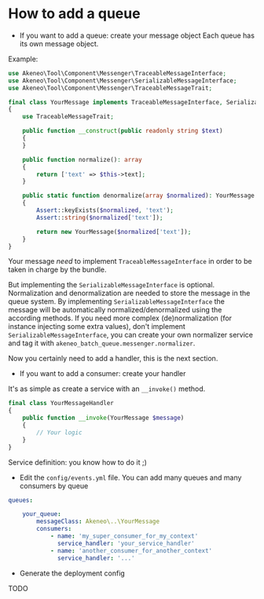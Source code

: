 # How to add a queue

- If you want to add a queue: create your message object
Each queue has its own message object.

Example:

```php
use Akeneo\Tool\Component\Messenger\TraceableMessageInterface;
use Akeneo\Tool\Component\Messenger\SerializableMessageInterface;
use Akeneo\Tool\Component\Messenger\TraceableMessageTrait;

final class YourMessage implements TraceableMessageInterface, SerializableMessageInterface
{
    use TraceableMessageTrait;

    public function __construct(public readonly string $text)
    {
    }

    public function normalize(): array
    {
        return ['text' => $this->text];
    }

    public static function denormalize(array $normalized): YourMessage
    {
        Assert::keyExists($normalized, 'text');
        Assert::string($normalized['text']);

        return new YourMessage($normalized['text']);
    }
}
```

Your message *need* to implement `TraceableMessageInterface` in order to be taken in charge by the bundle.

But implementing the `SerializableMessageInterface` is optional. Normalization and denormalization are needed to store the message in the queue system. 
By implementing `SerializableMessageInterface` the message will be automatically normalized/denormalized using the
according methods. 
If you need more complex (de)normalization (for instance injecting some extra values), don't implement `SerializableMessageInterface`, 
you can create your own normalizer service and tag it with `akeneo_batch_queue.messenger.normalizer`.

Now you certainly need to add a handler, this is the next section.


- If you want to add a consumer: create your handler

It's as simple as create a service with an `__invoke()` method.

```php
final class YourMessageHandler
{
    public function __invoke(YourMessage $message)
    {
        // Your logic
    }
}
```

Service definition: you know how to do it ;)


- Edit the `config/events.yml` file.
You can add many queues and many consumers by queue

```yaml
queues:

    your_queue:
        messageClass: Akeneo\..\YourMessage
        consumers:
            - name: 'my_super_consumer_for_my_context'
              service_handler: 'your_service_handler'
            - name: 'another_consumer_for_another_context'
              service_handler: '...'

```

- Generate the deployment config

TODO

